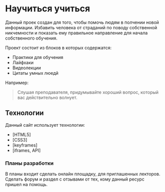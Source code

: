 # Научиться учиться
Данный проек создан для того, чтобы помочь людям в полчении новой информации. Избавить человека от страданий по поводу собственной никчемности и показать ему правильное направление для начала собственного обучения.

Проект состоит из блоков в которых содержатся:
  - Практики для обучения
  - Лайфхаки
  - Видеолекции
  - Цитаты умных люедй

Например:

> Слушая преподавателя, придумывайте хороший вопрос, который вас действительно волнует.

## Технологии

Данный сайт использует технологии:

* [HTML5]
* [CSS3] 
* [keyframes] 
* [iframes, API]

### Планы разработки
В планы входит сделать онлайн площадку, для приглашенных лекторов. 
Сделать форум и раздел с отзывами от тех, кому данный ресурс пришел на помощь.
